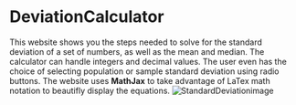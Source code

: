 # DeviationCalculator
This website shows you the steps needed to solve for the standard deviation of a set of numbers, as well as the mean and median.
The calculator can handle integers and decimal values.
The user even has the choice of selecting population or sample standard deviation using radio buttons.
The website uses **MathJax** to take advantage of LaTex math notation to beautifly display the equations. 
![StandardDeviationimage](https://user-images.githubusercontent.com/51735830/178172512-d7273b6d-580a-4c5d-a224-207be15540e7.png)
